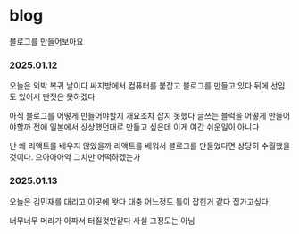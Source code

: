# blog
블로그를 만들어보아요

### 2025.01.12
오늘은 외박 복귀 날이다
싸지방에서 컴퓨터를 붙잡고 블로그를 만들고 있다
뒤에 선임도 있어서 딴짓은 못하겠다

아직 블로그를 어떻게 만들어야할지 개요조차 잡지 못했다
글쓰는 블럭을 어떻게 만들어야할까
전에 일본에서 상상했던대로 만들고 싶은데 이게 여간 쉬운일이 아니다

난 왜 리액트를 배우지 않았을까
리액트를 배워서 블로그를 만들었다면 상당히 수월했을 것이다.
으아아아악
그치만 어떡하겠는가

### 2025.01.13
오늘은 김민재를 대리고 이곳에 왓다
대충 어느정도 틀이 잡힌거 같다
집가고싶다

너무너무 머리가 아파서 터질것만같다
사실 그정도는 아님
